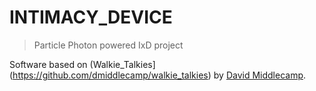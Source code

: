 INTIMACY_DEVICE
====

> Particle Photon powered IxD project

Software based on (Walkie_Talkies](https://github.com/dmiddlecamp/walkie_talkies) by [David Middlecamp](https://github.com/dmiddlecamp/).
